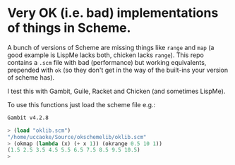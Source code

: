 # Very OK (i.e. bad) implementations of things in Scheme.

A bunch of versions of Scheme are missing things like `range` and `map` (a good example is LispMe lacks both, chicken lacks `range`).  This repo contains a `.scm` file with bad (performance) but working equivalents, prepended with `ok` (so they don't get in the way of the built-ins your version of scheme has).  

I test this with Gambit, Guile, Racket and Chicken (and sometimes LispMe).

To use this functions just load the scheme file e.g.:

```scheme
Gambit v4.2.8

> (load "oklib.scm")
"/home/uccaoke/Source/okschemelib/oklib.scm"
> (okmap (lambda (x) (+ x 1)) (okrange 0.5 10 1))  
(1.5 2.5 3.5 4.5 5.5 6.5 7.5 8.5 9.5 10.5)
> 
```

